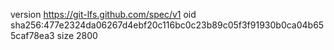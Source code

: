 version https://git-lfs.github.com/spec/v1
oid sha256:477e2324da06267d4ebf20c116bc0c23b89c05f3f91930b0ca04b655caf78ea3
size 2800
